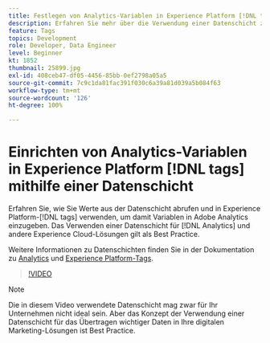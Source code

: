 ```yaml
---
title: Festlegen von Analytics-Variablen in Experience Platform [!DNL tags] mithilfe einer Datenschicht
description: Erfahren Sie mehr über die Verwendung einer Datenschicht zur Nutzung von Analytics-Daten und anderen Experience Cloud-Lösungen.
feature: Tags
topics: Development
role: Developer, Data Engineer
level: Beginner
kt: 1852
thumbnail: 25899.jpg
exl-id: 408ceb47-df05-4456-85bb-0ef2798a05a5
source-git-commit: 7c9c1da81fac391f030c6a39a81d039a5b084f63
workflow-type: tm+mt
source-wordcount: '126'
ht-degree: 100%

---
```


# Einrichten von Analytics-Variablen in Experience Platform [!DNL tags] mithilfe einer Datenschicht

Erfahren Sie, wie Sie Werte aus der Datenschicht abrufen und in Experience Platform-[!DNL tags] verwenden, um damit Variablen in Adobe Analytics einzugeben. Das Verwenden einer Datenschicht für [!DNL Analytics] und andere Experience Cloud-Lösungen gilt als Best Practice.

Weitere Informationen zu Datenschichten finden Sie in der Dokumentation zu [Analytics](https://experienceleague.adobe.com/docs/analytics/implementation/prepare/data-layer.html?lang=de) und [Experience Platform-Tags](https://experienceleague.adobe.com/docs/experience-platform/tags/extensions/client/client-data-layer/overview.html?lang=de).

>[!VIDEO](https://video.tv.adobe.com/v/327643/?quality=12&learn=on&captions=ger)

>[!NOTE]
>
>Die in diesem Video verwendete Datenschicht mag zwar für Ihr Unternehmen nicht ideal sein. Aber das Konzept der Verwendung einer Datenschicht für das Übertragen wichtiger Daten in Ihre digitalen Marketing-Lösungen ist Best Practice.
